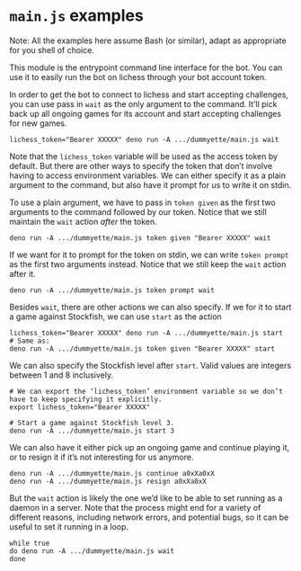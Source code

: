 `main.js` examples
===

Note: All the examples here assume Bash (or similar), adapt as appropriate for you shell of choice.

This module is the entrypoint command line interface for the bot. You can use it to easily run the bot on lichess through your bot account token.

In order to get the bot to connect to lichess and start accepting challenges, you can use pass in `wait` as the only argument to the command. It’ll pick back up all ongoing games for its account and start accepting challenges for new games.

~~~
lichess_token="Bearer XXXXX" deno run -A .../dummyette/main.js wait
~~~

Note that the `lichess_token` variable will be used as the access token by default. But there are other ways to specify the token that don’t involve having to access environment variables. We can either specify it as a plain argument to the command, but also have it prompt for us to write it on stdin.

To use a plain argument, we have to pass in `token given` as the first two arguments to the command followed by our token. Notice that we still maintain the `wait` action *after* the token.

~~~
deno run -A .../dummyette/main.js token given "Bearer XXXXX" wait
~~~

If we want for it to prompt for the token on stdin, we can write `token prompt` as the first two arguments instead. Notice that we still keep the `wait` action after it.

~~~
deno run -A .../dummyette/main.js token prompt wait
~~~

Besides `wait`, there are other actions we can also specify. If we for it to start a game against Stockfish, we can use `start` as the action

~~~
lichess_token="Bearer XXXXX" deno run -A .../dummyette/main.js start
# Same as:
deno run -A .../dummyette/main.js token given "Bearer XXXXX" start
~~~

We can also specify the Stockfish level after `start`. Valid values are integers between 1 and 8 inclusively.

~~~
# We can export the ‘lichess_token’ environment variable so we don’t have to keep specifying it explicitly.
export lichess_token="Bearer XXXXX"

# Start a game against Stockfish level 3.
deno run -A .../dummyette/main.js start 3
~~~

We can also have it either pick up an ongoing game and continue playing it, or to resign it if it’s not interesting for us anymore.

~~~
deno run -A .../dummyette/main.js continue a0xXa0xX
deno run -A .../dummyette/main.js resign a0xXa0xX
~~~

But the `wait` action is likely the one we’d like to be able to set running as a daemon in a server. Note that the process might end for a variety of different reasons, including network errors, and potential bugs, so it can be useful to set it running in a loop.

~~~
while true
do deno run -A .../dummyette/main.js wait
done
~~~
